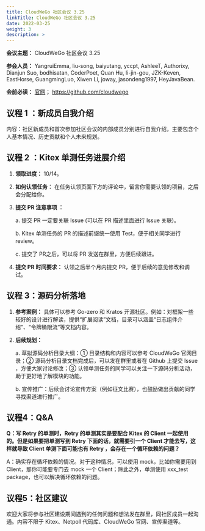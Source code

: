 ```yaml
---
title: CloudWeGo 社区会议 3.25
linkTitle: CloudWeGo 社区会议 3.25
date: 2022-03-25
weight: 3
description: >
---
```


**会议主题：** CloudWeGo 社区会议 3.25

**参会人员：** YangruiEmma, liu-song, baiyutang, yccpt, AshleeT, Authorixy, Dianjun Suo, bodhisatan, CoderPoet, Quan Hu, li-jin-gou, JZK-Keven, EastHorse, GuangmingLuo, Xiwen Li, joway, jasondeng1997, HeyJavaBean.

**会前必读：** [官网](/)；
https://github.com/cloudwego

## 议程 1 ：新成员自我介绍

内容：社区新成员和首次参加社区会议的内部成员分别进行自我介绍，主要包含个人基本情况、历史贡献和个人未来规划。

## 议程 2 ：Kitex 单测任务进展介绍

1. **领取进度：** 10/14。
2. **如何认领任务：** 在任务认领页面下方的评论中，留言你需要认领的项目，之后会分配给你。
3. **提交 PR 注意事项 ：**

   a. 提交 PR 一定要关联 Issue (可以在 PR 描述里面进行 Issue 关联)。

   b. Kitex 单测任务的 PR 的描述前缀统一使用 Test，便于相关同学进行 review。

   c. 提交了 PR之后，可以将 PR 发送在群里，方便后续跟进。

4. **提交 PR 时间要求：** 认领之后半个月内提交 PR，便于后续的意见修改和调试。

## 议程 3：源码分析落地

1. **参考案例：** 具体可以参考 Go-zero 和 Kratos 开源社区。例如：对框架一些较好的设计进行解读，提供“扩展阅读”文档，目录可以涵盖“日志组件介绍”、“令牌桶限流”等文档内容。
2. **后续规划：**

   a. 草拟源码分析目录大纲：① 目录结构和内容可以参考 CloudWeGo 官网目录；② 源码分析目录文档完成后，可以发在群里或者在 Github 上提交 Issue ，方便大家讨论修改；③ 认领单测任务的同学可以关注一下源码分析活动，助于更好地了解模块的功能。

   b. 宣传推广：后续会讨论宣传方案（例如征文比赛），也鼓励做出贡献的同学寻找渠道进行推广。

## 议程4：Q&A

**Q：写 Retry 的单测时，Retry 的单测其实是要配合 Kitex 的 Client 一起使用的。但是如果要把单测写到 Retry 下面的话，就需要引一个 Client 才能去写，这样就导致 Client 单测下面可能也有 Retry ，会存在一个循环依赖的问题？**

A：确实存在循坏依赖的情况。对于这种情况，可以使用 mock，比如你需要用到 Client，那你可能要专门去 mock 一个 Client；除此之外，单测使用 xxx_test package，也可以解决循环依赖的问题。

## 议程5：社区建议

欢迎大家将参与社区建设期间遇到的任何问题和想法发在群里，同社区成员一起沟通。内容不限于 Kitex、Netpoll 代码库、CloudWeGo 官网、宣传渠道等。
